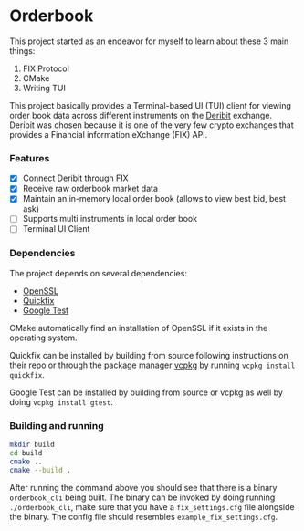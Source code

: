 # Orderbook

This project started as an endeavor for myself to learn about these 3 main things:

1. FIX Protocol
2. CMake
3. Writing TUI

This project basically provides a Terminal-based UI (TUI) client for viewing order book data across different instruments 
on the [Deribit](https://www.deribit.com) exchange. Deribit was chosen because it is one of the very few crypto exchanges 
that provides a Financial information eXchange (FIX) API.

### Features

- [x] Connect Deribit through FIX
- [x] Receive raw orderbook market data
- [x] Maintain an in-memory local order book (allows to view best bid, best ask)
- [ ] Supports multi instruments in local order book
- [ ] Terminal UI Client

### Dependencies

The project depends on several dependencies:

- [OpenSSL](https://github.com/openssl/openssl)
- [Quickfix](https://github.com/quickfix/quickfix)
- [Google Test](https://github.com/google/googletest)

CMake automatically find an installation of OpenSSL if it exists in the operating system. 

Quickfix can be installed by building from source following instructions on their repo or through the package manager [vcpkg](https://github.com/microsoft/vcpkg) 
by running `vcpkg install quickfix`. 

Google Test can be installed by building from source or vcpkg as well by doing `vcpkg install gtest`.

### Building and running

```sh
mkdir build
cd build
cmake ..
cmake --build .
```

After running the command above you should see that there is a binary `orderbook_cli` being built. The binary can be invoked 
by doing running `./orderbook_cli`, make sure that you have a `fix_settings.cfg` file alongside the binary. The config file 
should resembles `example_fix_settings.cfg`.